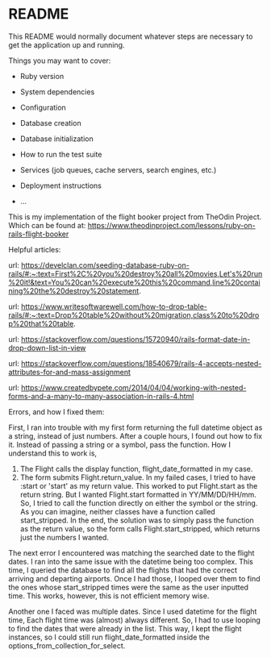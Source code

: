 # README

This README would normally document whatever steps are necessary to get the
application up and running.

Things you may want to cover:

* Ruby version

* System dependencies

* Configuration

* Database creation

* Database initialization

* How to run the test suite

* Services (job queues, cache servers, search engines, etc.)

* Deployment instructions

* ...

This is my implementation of the flight booker project from TheOdin Project. Which can be found at: https://www.theodinproject.com/lessons/ruby-on-rails-flight-booker


Helpful articles:

url: https://develclan.com/seeding-database-ruby-on-rails/#:~:text=First%2C%20you%20destroy%20all%20movies,Let's%20run%20it!&text=You%20can%20execute%20this%20command,line%20containing%20the%20destroy%20statement.

url: https://www.writesoftwarewell.com/how-to-drop-table-rails/#:~:text=Drop%20table%20without%20migration,class%20to%20drop%20that%20table.

url: https://stackoverflow.com/questions/15720940/rails-format-date-in-drop-down-list-in-view

url: https://stackoverflow.com/questions/18540679/rails-4-accepts-nested-attributes-for-and-mass-assignment

url: https://www.createdbypete.com/2014/04/04/working-with-nested-forms-and-a-many-to-many-association-in-rails-4.html


Errors, and how I fixed them:

First, I ran into trouble with my first form returning the full datetime object as a string, instead of just numbers. After a couple hours, I found out how to fix it.
Instead of passing a string or a symbol, pass the function. How I understand this to work is,
1. The Flight calls the display function, flight_date_formatted in my case.
2. The form submits Flight.return_value. In my failed cases, I tried to have :start or 'start' as my return value. This worked to put Flight.start as the return string. But I wanted Flight.start formatted in YY/MM/DD/HH/mm. So, I tried to call the function directly on either the symbol or the string. As you can imagine, neither classes have a function called start_stripped. In the end, the solution was to simply pass the function as the return value, so the form calls Flight.start_stripped, which returns just the numbers I wanted.


The next error I encountered was matching the searched date to the flight dates. I ran into the same issue with the datetime being too complex. This time, I queried the database to find all the flights that had the correct arriving and departing airports. Once I had those, I looped over them to find the ones whose start_stripped times were the same as the user inputted time. This works, however, this is not efficient memory wise.


Another one I faced was multiple dates. Since I used datetime for the flight time, Each flight time was (almost) always different. So, I had to use looping to find the dates that were already in the list. This way, I kept the flight instances, so I could still run flight_date_formatted inside the options_from_collection_for_select.